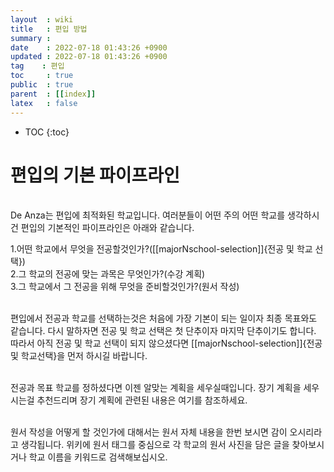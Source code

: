 ```yaml
---
layout  : wiki
title   : 편입 방법
summary :
date    : 2022-07-18 01:43:26 +0900
updated : 2022-07-18 01:43:26 +0900
tag    : 편입
toc     : true
public  : true
parent  : [[index]]
latex   : false
---
```

* TOC
{:toc}

# 편입의 기본 파이프라인
<br/>
De Anza는 편입에 최적화된 학교입니다. 여러분들이 어떤 주의 어떤 학교를 생각하시건 편입의 기본적인 파이프라인은 아래와 같습니다.  <br/>

1.어떤 학교에서 무엇을 전공할것인가?([[majorNschool-selection]]{전공 및 학교 선택})  
2.그 학교의 전공에 맞는 과목은 무엇인가?(수강 계획)  
3.그 학교에서 그 전공을 위해 무엇을 준비할것인가?(원서 작성)  
<br/>

편입에서 전공과 학교를 선택하는것은 처음에 가장 기본이 되는 일이자 최종 목표와도 같습니다. 다시 말하자면 전공 및 학교 선택은 첫 단추이자 마지막 단추이기도 합니다. 따라서 아직 전공 및 학교 선택이 되지 않으셨다면 [[majorNschool-selection]]{전공 및 학교선택}을 먼저 하시길 바랍니다.  
<br/>

전공과 목표 학교를 정하셨다면 이젠 알맞는 계획을 세우실때입니다. 장기 계획을 세우시는걸 추천드리며 장기 계획에 관련된 내용은 여기를 참조하세요.  
<br/>

원서 작성을 어떻게 할 것인가에 대해서는 원서 자체 내용을 한번 보시면 감이 오시리라고 생각됩니다. 위키에 원서 태그를 중심으로 각 학교의 원서 사진을 담은 글을 찾아보시거나 학교 이름을 키워드로 검색해보십시오.


